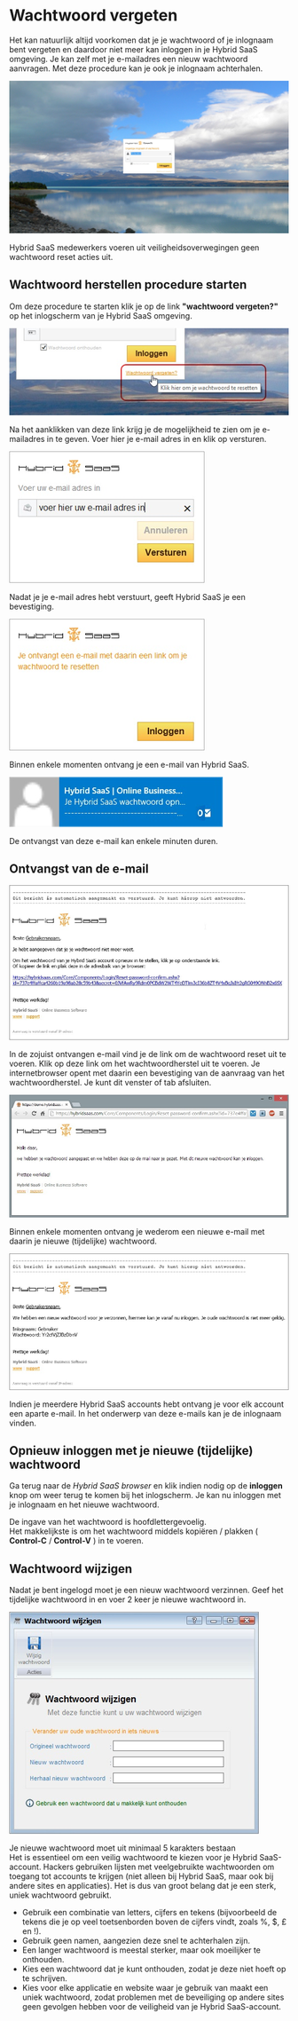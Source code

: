 <properties menutitle="Wachtwoord vergeten" pagetitle="Wachtwoord vergeten" description="Uitleg over hoe je wachtwoord te herstellen als je deze niet meer weet." />

Wachtwoord vergeten
===================

Het kan natuurlijk altijd voorkomen dat je je wachtwoord of je inlognaam bent vergeten en daardoor niet meer kan inloggen in je Hybrid SaaS omgeving. Je kan zelf met je e-mailadres een nieuw wachtwoord aanvragen. Met deze procedure kan je ook je inlognaam achterhalen.

![Wachtwoord vergeten](images/wachtwoord-vergeten.jpg)

<div class="info">Hybrid SaaS medewerkers voeren uit veiligheidsoverwegingen geen wachtwoord reset acties uit.</div>


Wachtwoord herstellen procedure starten
--------------------------------------- 
Om deze procedure te starten klik je op de link **"wachtwoord vergeten?"** op het inlogscherm van je Hybrid SaaS omgeving.   

![Op de wachtwoord vergeten link klikken](images/wachtwoord-vergeten-link.jpg)

Na het aanklikken van deze link krijg je de mogelijkheid te zien om je e-mailadres in te geven. Voer hier je e-mail adres in en klik op versturen. 

![E-mail adres invoeren](images/email-adres-invoeren.jpg)


Nadat je je e-mail adres hebt verstuurt, geeft Hybrid SaaS je een bevestiging. 

![](images/bevestiging-wachtwoord-reset-email.jpg)


Binnen enkele momenten ontvang je een e-mail van Hybrid SaaS.

![](images/ontvangst-email-voor-wachtwoord-herstel.jpg)

<div class="info">De ontvangst van deze e-mail kan enkele minuten duren.</div>




Ontvangst van de e-mail
--------------------------

![](images/e-mail-wachtwoord-herstel.jpg)

In de zojuist ontvangen e-mail vind je de link om de wachtwoord reset uit te voeren. Klik op deze link om het wachtwoordherstel uit te voeren.
Je internetbrowser opent met daarin een bevestiging van de aanvraag van het wachtwoordherstel. Je kunt dit venster of tab afsluiten.

![](images/wachtwoord-is-gereset.jpg)
 
Binnen enkele momenten ontvang je wederom een nieuwe e-mail met daarin je nieuwe (tijdelijke) wachtwoord. 

![](images/e-mail-nieuw-wachtwoord.jpg)

<div class="info">Indien je meerdere Hybrid SaaS accounts hebt ontvang je voor elk account een aparte e-mail. In het onderwerp van deze e-mails kan je de inlognaam vinden.</div>









Opnieuw inloggen met je nieuwe (tijdelijke) wachtwoord
-------------------------------------------------------
Ga terug naar de *Hybrid SaaS browser* en klik indien nodig op de **inloggen** knop om weer terug te komen bij het inlogscherm. Je kan nu inloggen met je inlognaam en het nieuwe wachtwoord.


<div class="info">
De ingave van het wachtwoord is hoofdlettergevoelig. 
</div>

<div class="tip">
Het makkelijkste is om het wachtwoord middels kopiëren / plakken ( <strong>Control-C</strong> / <strong>Control-V</strong> ) in te voeren.
</div>







Wachtwoord wijzigen
-------------------
Nadat je bent ingelogd moet je een nieuw wachtwoord verzinnen. Geef het tijdelijke wachtwoord in en voer 2 keer je nieuwe wachtwoord in.

![](images/nieuw-wachtwoord-ingeven.jpg)

<div class="info">
Je nieuwe wachtwoord moet uit minimaal 5 karakters bestaan
</div>

<div class="tip">
Het is essentieel om een veilig wachtwoord te kiezen voor je Hybrid SaaS-account. Hackers gebruiken lijsten met veelgebruikte wachtwoorden om toegang tot accounts te krijgen (niet alleen bij Hybrid SaaS, maar ook bij andere sites en applicaties). Het is dus van groot belang dat je een sterk, uniek wachtwoord gebruikt.

* Gebruik een combinatie van letters, cijfers en tekens (bijvoorbeeld de tekens die je op veel toetsenborden boven de cijfers vindt, zoals %, $, £ en !).
* Gebruik geen namen, aangezien deze snel te achterhalen zijn.
* Een langer wachtwoord is meestal sterker, maar ook moeilijker te onthouden.
* Kies een wachtwoord dat je kunt onthouden, zodat je deze niet hoeft op te schrijven.
* Kies voor elke applicatie en website waar je gebruik van maakt een uniek wachtwoord, zodat problemen met de beveiliging op andere sites geen gevolgen hebben voor de veiligheid van je Hybrid SaaS-account.
</div>

